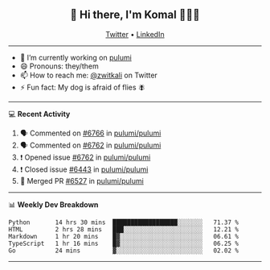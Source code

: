 <h2 align="center"> 👋 Hi there, I'm Komal 🧑🏾‍💻 </h2>
<p align="center">
    <a href="https://twitter.com/zwitkali">Twitter</a> •
    <a href="https://www.linkedin.com/in/komal-ali/">LinkedIn</a>
</p>

--------

- 🔭 I’m currently working on [pulumi](https://github.com/pulumi/pulumi)
- 😄 Pronouns: they/them
- 📫 How to reach me: [@zwitkali](https://twitter.com/zwitkali) on Twitter
- ⚡ Fun fact: My dog is afraid of flies 🪰

--------
💻 **Recent Activity**

<!--START_SECTION:activity-->
1. 🗣 Commented on [#6766](https://github.com/pulumi/pulumi/issues/6766) in [pulumi/pulumi](https://github.com/pulumi/pulumi)
2. 🗣 Commented on [#6762](https://github.com/pulumi/pulumi/issues/6762) in [pulumi/pulumi](https://github.com/pulumi/pulumi)
3. ❗️ Opened issue [#6762](https://github.com/pulumi/pulumi/issues/6762) in [pulumi/pulumi](https://github.com/pulumi/pulumi)
4. ❗️ Closed issue [#6443](https://github.com/pulumi/pulumi/issues/6443) in [pulumi/pulumi](https://github.com/pulumi/pulumi)
5. 🎉 Merged PR [#6527](https://github.com/pulumi/pulumi/pull/6527) in [pulumi/pulumi](https://github.com/pulumi/pulumi)
<!--END_SECTION:activity-->

--------

📊 **Weekly Dev Breakdown**
<!--START_SECTION:waka-->
```text
Python       14 hrs 30 mins  ██████████████████░░░░░░░   71.37 % 
HTML         2 hrs 28 mins   ███░░░░░░░░░░░░░░░░░░░░░░   12.21 % 
Markdown     1 hr 20 mins    █▓░░░░░░░░░░░░░░░░░░░░░░░   06.61 % 
TypeScript   1 hr 16 mins    █▓░░░░░░░░░░░░░░░░░░░░░░░   06.25 % 
Go           24 mins         ▓░░░░░░░░░░░░░░░░░░░░░░░░   02.02 % 
```
<!--END_SECTION:waka-->

--------